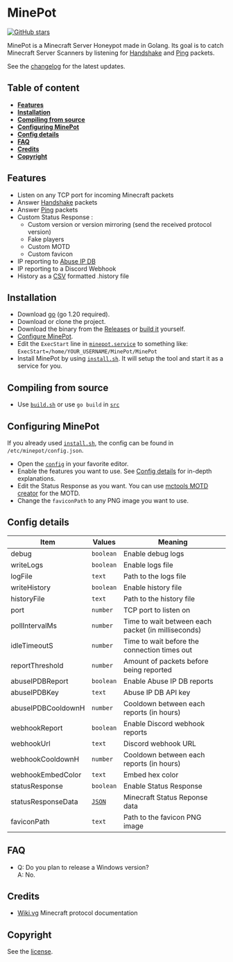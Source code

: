 # MinePot

[![GitHub stars](https://img.shields.io/github/stars/LockBlock-dev/MinePot.svg)](https://github.com/LockBlock-dev/MinePot/stargazers)

MinePot is a Minecraft Server Honeypot made in Golang. Its goal is to catch Minecraft Server Scanners by listening for [Handshake](https://wiki.vg/Protocol#Handshake) and [Ping](https://wiki.vg/Protocol#Status) packets.

See the [changelog](/CHANGELOG.md) for the latest updates.

## Table of content

-   [**Features**](#features)
-   [**Installation**](#installation)
-   [**Compiling from source**](#compiling-from-source)
-   [**Configuring MinePot**](#configuring-minepot)
-   [**Config details**](#config-details)
-   [**FAQ**](#faq)
-   [**Credits**](#credits)
-   [**Copyright**](#copyright)

## Features

-   Listen on any TCP port for incoming Minecraft packets
-   Answer [Handshake](https://wiki.vg/Protocol#Handshake) packets
-   Answer [Ping](https://wiki.vg/Protocol#Status) packets
-   Custom Status Response :
    -   Custom version or version mirroring (send the received protocol version)
    -   Fake players
    -   Custom MOTD
    -   Custom favicon
-   IP reporting to [Abuse IP DB](https://www.abuseipdb.com/)
-   IP reporting to a Discord Webhook
-   History as a [CSV](https://en.wikipedia.org/wiki/Comma-separated_values) formatted .history file

## Installation

-   Download [go](https://go.dev/dl/) (go 1.20 required).
-   Download or clone the project.
-   Download the binary from the [Releases](../../releases) or [build it](#compiling-from-source) yourself.
-   [Configure MinePot](#configuring-minepot).
-   Edit the `ExecStart` line in [`minepot.service`](/minepot.service) to something like: `ExecStart=/home/YOUR_USERNAME/MinePot/MinePot`
-   Install MinePot by using [`install.sh`](/install.sh). It will setup the tool and start it as a service for you.

## Compiling from source

-   Use [`build.sh`](/build.sh) or use `go build` in [`src`](/src)

## Configuring MinePot

If you already used [`install.sh`](/install.sh), the config can be found in `/etc/minepot/config.json`.

-   Open the [`config`](/config.json) in your favorite editor.
-   Enable the features you want to use. See [Config details](#config-details) for in-depth explanations.
-   Edit the Status Response as you want. You can use [mctools MOTD creator](https://mctools.org/motd-creator) for the MOTD.
-   Change the `faviconPath` to any PNG image you want to use.

## Config details

| Item               | Values                                                     | Meaning                                            |
| ------------------ | ---------------------------------------------------------- | -------------------------------------------------- |
| debug              | `boolean`                                                  | Enable debug logs                                  |
| writeLogs          | `boolean`                                                  | Enable logs file                                   |
| logFile            | `text`                                                     | Path to the logs file                              |
| writeHistory       | `boolean`                                                  | Enable history file                                |
| historyFile        | `text`                                                     | Path to the history file                           |
| port               | `number`                                                   | TCP port to listen on                              |
| pollIntervalMs     | `number`                                                   | Time to wait between each packet (in milliseconds) |
| idleTimeoutS       | `number`                                                   | Time to wait before the connection times out       |
| reportThreshold    | `number`                                                   | Amount of packets before being reported            |
| abuseIPDBReport    | `boolean`                                                  | Enable Abuse IP DB reports                         |
| abuseIPDBKey       | `text`                                                     | Abuse IP DB API key                                |
| abuseIPDBCooldownH | `number`                                                   | Cooldown between each reports (in hours)           |
| webhookReport      | `boolean`                                                  | Enable Discord webhook reports                     |
| webhookUrl         | `text`                                                     | Discord webhook URL                                |
| webhookCooldownH   | `number`                                                   | Cooldown between each reports (in hours)           |
| webhookEmbedColor  | `text`                                                     | Embed hex color                                    |
| statusResponse     | `boolean`                                                  | Enable Status Response                             |
| statusResponseData | [`JSON`](https://wiki.vg/Server_List_Ping#Status_Response) | Minecraft Status Reponse data                      |
| faviconPath        | `text`                                                     | Path to the favicon PNG image                      |

## FAQ

-   Q: Do you plan to release a Windows version?  
    A: No.

## Credits

-   [Wiki.vg](https://wiki.vg) Minecraft protocol documentation

## Copyright

See the [license](/LICENSE).

